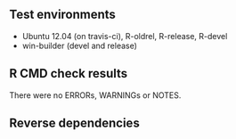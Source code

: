 ## Test environments
* Ubuntu 12.04 (on travis-ci), R-oldrel, R-release, R-devel
* win-builder (devel and release)

## R CMD check results
There were no ERRORs, WARNINGs or NOTES. 


## Reverse dependencies